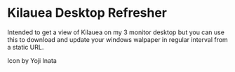 # Kilauea Desktop Refresher
Intended to get a view of Kilauea on my 3 monitor desktop but you can use this to download and update your windows walpaper in regular interval from a static URL.

Icon by Yoji Inata
